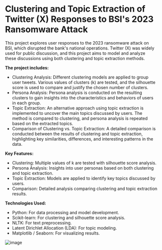 # Clustering and Topic Extraction of Twitter (X) Responses to BSI's 2023 Ransomware Attack
This project explores user responses to the 2023 ransomware attack on BSI, which disrupted the bank's national operations. Twitter (X) was widely used for public discussion, and this project aims to model and analyze these discussions using both clustering and topic extraction methods.

**The project includes:**
- Clustering Analysis: Different clustering models are applied to group user tweets. Various values of clusters (k) are tested, and the silhouette score is used to compare and justify the chosen number of clusters.
- Persona Analysis: Persona analysis is conducted on the resulting clusters to gain insights into the characteristics and behaviors of users in each group.
- Topic Extraction: An alternative approach using topic extraction is implemented to uncover the main topics discussed by users. The method is compared to clustering, and persona analysis is repeated based on the extracted topics.
- Comparison of Clustering vs. Topic Extraction: A detailed comparison is conducted between the results of clustering and topic extraction, highlighting key similarities, differences, and interesting patterns in the data.

**Key Features:**
- Clustering: Multiple values of k are tested with silhouette score analysis.
- Persona Analysis: Insights into user personas based on both clustering and topic extraction.
- Topic Extraction: Models are applied to identify key topics discussed by users.
- Comparison: Detailed analysis comparing clustering and topic extraction results.

**Technologies Used:**
- Python: For data processing and model development.
- Scikit-learn: For clustering and silhouette score analysis.
- NLTK: For text preprocessing.
- Latent Dirichlet Allocation (LDA): For topic modeling.
- Matplotlib / Seaborn: For visualizing results.

![image](https://github.com/user-attachments/assets/1e3e42ec-4d7f-4291-a271-7a1a9c0019c0)
